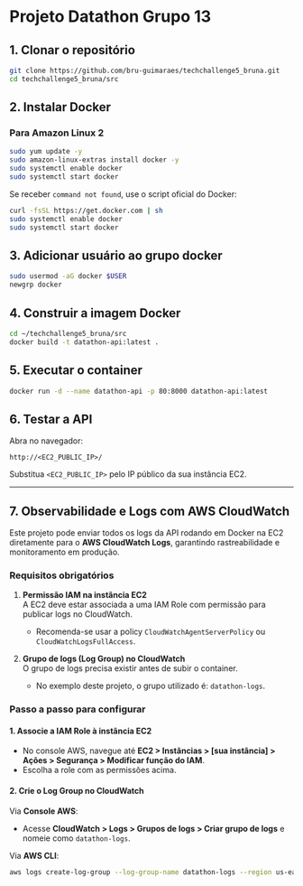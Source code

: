 # Projeto Datathon Grupo 13

## 1. Clonar o repositório

```bash
git clone https://github.com/bru-guimaraes/techchallenge5_bruna.git
cd techchallenge5_bruna/src
```

## 2. Instalar Docker

### Para Amazon Linux 2

```bash
sudo yum update -y
sudo amazon-linux-extras install docker -y
sudo systemctl enable docker
sudo systemctl start docker
```

Se receber `command not found`, use o script oficial do Docker:

```bash
curl -fsSL https://get.docker.com | sh
sudo systemctl enable docker
sudo systemctl start docker
```

## 3. Adicionar usuário ao grupo docker

```bash
sudo usermod -aG docker $USER
newgrp docker
```

## 4. Construir a imagem Docker

```bash
cd ~/techchallenge5_bruna/src
docker build -t datathon-api:latest .
```

## 5. Executar o container

```bash
docker run -d --name datathon-api -p 80:8000 datathon-api:latest
```

## 6. Testar a API

Abra no navegador:
```
http://<EC2_PUBLIC_IP>/
```

Substitua `<EC2_PUBLIC_IP>` pelo IP público da sua instância EC2.

---


## 7. Observabilidade e Logs com AWS CloudWatch

Este projeto pode enviar todos os logs da API rodando em Docker na EC2 diretamente para o **AWS CloudWatch Logs**, garantindo rastreabilidade e monitoramento em produção.

### Requisitos obrigatórios

1. **Permissão IAM na instância EC2**  
   A EC2 deve estar associada a uma IAM Role com permissão para publicar logs no CloudWatch.  
   - Recomenda-se usar a policy `CloudWatchAgentServerPolicy` ou `CloudWatchLogsFullAccess`.

2. **Grupo de logs (Log Group) no CloudWatch**  
   O grupo de logs precisa existir antes de subir o container.  
   - No exemplo deste projeto, o grupo utilizado é: `datathon-logs`.

### Passo a passo para configurar

#### 1. Associe a IAM Role à instância EC2

- No console AWS, navegue até **EC2 > Instâncias > [sua instância] > Ações > Segurança > Modificar função do IAM**.
- Escolha a role com as permissões acima.

#### 2. Crie o Log Group no CloudWatch

Via **Console AWS**:
- Acesse **CloudWatch > Logs > Grupos de logs > Criar grupo de logs** e nomeie como `datathon-logs`.

Via **AWS CLI**:
```bash
aws logs create-log-group --log-group-name datathon-logs --region us-east-1
